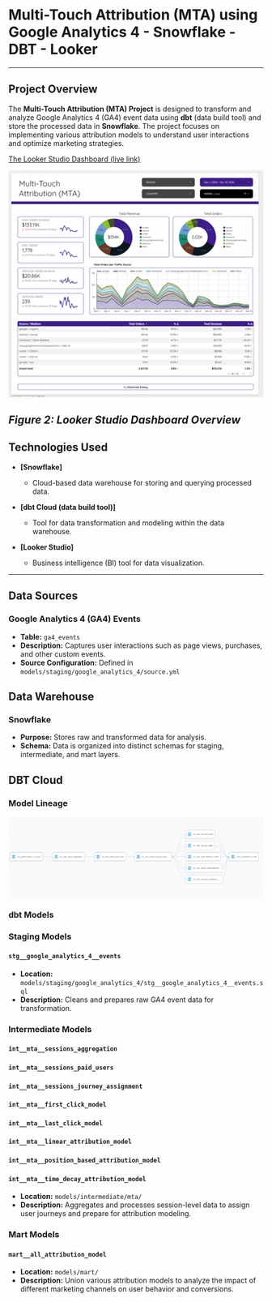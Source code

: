# Multi-Touch Attribution (MTA) using Google Analytics 4 - Snowflake - DBT - Looker

---

## Project Overview

The **Multi-Touch Attribution (MTA) Project** is designed to transform and analyze Google Analytics 4 (GA4) event data using **dbt** (data build tool) and store the processed data in **Snowflake**. The project focuses on implementing various attribution models to understand user interactions and optimize marketing strategies.

[The Looker Studio Dashboard (live link)](https://lookerstudio.google.com/reporting/62c5e01b-e913-4775-896a-4bbc5402c435)

![Looker Studio Dashboard](./images/looker_studio_dashboard.png)

*Figure 2: Looker Studio Dashboard Overview*
---


## Technologies Used

- **[Snowflake]**
  - Cloud-based data warehouse for storing and querying processed data.

- **[dbt Cloud (data build tool)]**
  - Tool for data transformation and modeling within the data warehouse.

- **[Looker Studio]**
  - Business intelligence (BI) tool for data visualization.
  
---


## Data Sources

### Google Analytics 4 (GA4) Events

- **Table:** `ga4_events`
- **Description:** Captures user interactions such as page views, purchases, and other custom events.
- **Source Configuration:** Defined in `models/staging/google_analytics_4/source.yml`

## Data Warehouse

### Snowflake

- **Purpose:** Stores raw and transformed data for analysis.
- **Schema:** Data is organized into distinct schemas for staging, intermediate, and mart layers.

## DBT Cloud

### Model Lineage

![Model Lineage](./images/model_lineage.png)

### dbt Models

### Staging Models

#### `stg__google_analytics_4__events`

- **Location:** `models/staging/google_analytics_4/stg__google_analytics_4__events.sql`
- **Description:** Cleans and prepares raw GA4 event data for transformation.

### Intermediate Models

#### `int__mta__sessions_aggregation`

#### `int__mta__sessions_paid_users`

#### `int__mta__sessions_journey_assignment`

#### `int__mta__first_click_model`

#### `int__mta__last_click_model`

#### `int__mta__linear_attribution_model`

#### `int__mta__position_based_attribution_model`

#### `int__mta__time_decay_attribution_model`

- **Location:** `models/intermediate/mta/`
- **Description:** Aggregates and processes session-level data to assign user journeys and prepare for attribution modeling.

### Mart Models

#### `mart__all_attribution_model`

- **Location:** `models/mart/`
- **Description:** Union various attribution models to analyze the impact of different marketing channels on user behavior and conversions.

